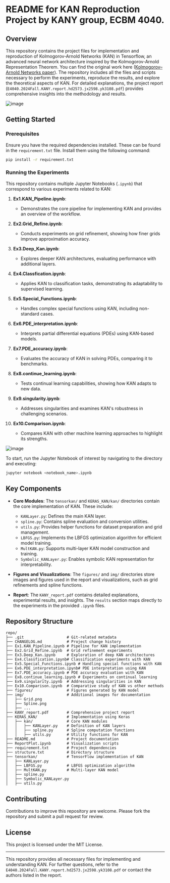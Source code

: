 # README for KAN Reproduction Project by KANY group, ECBM 4040.

## Overview
This repository contains the project files for implementation and reproduction of Kolmogorov-Arnold Networks (KAN) in Tensorflow, an advanced neural network architecture inspired by the Kolmogorov-Arnold Representation Theorem. You can find the original work here ([Kolmogorov–Arnold Networks paper](https://arxiv.org/abs/2010.03645)). The repository includes all the files and scripts necessary to perform the experiments, reproduce the results, and explore the theoretical aspects of KAN. For detailed explanations, the project report (`E4040.2024Fall.KANY.report.hd2573.jx2598.yk3108.pdf`) provides comprehensive insights into the methodology and results.

![image](https://github.com/user-attachments/assets/b0e996da-894c-483d-a8cc-112cdc4fb079)

## Getting Started

### Prerequisites
Ensure you have the required dependencies installed. These can be found in the `requirement.txt` file. Install them using the following command:
```bash
pip install -r requirement.txt
```

### Running the Experiments
This repository contains multiple Jupyter Notebooks (`.ipynb`) that correspond to various experiments related to KAN:

1. **Ex1.KAN_Pipeline.ipynb**:
   - Demonstrates the core pipeline for implementing KAN and provides an overview of the workflow.

2. **Ex2.Grid_Refine.ipynb**:
   - Conducts experiments on grid refinement, showing how finer grids improve approximation accuracy.

3. **Ex3.Deep_Kan.ipynb**:
   - Explores deeper KAN architectures, evaluating performance with additional layers.

4. **Ex4.Classfication.ipynb**:
   - Applies KAN to classification tasks, demonstrating its adaptability to supervised learning.

5. **Ex5.Special_Functions.ipynb**:
   - Handles complex special functions using KAN, including non-standard cases.

6. **Ex6.PDE_interpretation.ipynb**:
   - Interprets partial differential equations (PDEs) using KAN-based models.

7. **Ex7.PDE_accuracy.ipynb**:
   - Evaluates the accuracy of KAN in solving PDEs, comparing it to benchmarks.

8. **Ex8.continue_learning.ipynb**:
   - Tests continual learning capabilities, showing how KAN adapts to new data.

9. **Ex9.singularity.ipynb**:
   - Addresses singularities and examines KAN's robustness in challenging scenarios.

10. **Ex10.Comparison.ipynb**:
    - Compares KAN with other machine learning approaches to highlight its strengths.

![image](https://github.com/user-attachments/assets/ef5014ec-484f-408c-8ced-00ffff714d0b)

To start, run the Jupyter Notebook of interest by navigating to the directory and executing:
```bash
jupyter notebook <notebook_name>.ipynb
```

## Key Components

- **Core Modules**: The `tensorkan/` and `KERAS_KAN/kan/` directories contain the core implementation of KAN. These include:

  - `KANLayer.py`: Defines the main KAN layer.
  - `spline.py`: Contains spline evaluation and conversion utilities.
  - `utils.py`: Provides helper functions for dataset preparation and grid management.
  - `LBFGS.py`: Implements the LBFGS optimization algorithm for efficient model training.
  - `MultKAN.py`: Supports multi-layer KAN model construction and training.
  - `Symbolic_KANLayer.py`: Enables symbolic KAN representation for interpretability.

- **Figures and Visualizations**: The `figures/` and `img/` directories store images and figures used in the report and visualizations, such as grid refinements and spline functions.

- **Report**: The `KANY_report.pdf` contains detailed explanations, experimental results, and insights. The `results` section maps directly to the experiments in the provided `.ipynb` files.


## Repository Structure
```
repo/
├── .git                   # Git-related metadata
├── CHANGELOG.md           # Project change history
├── Ex1.KAN_Pipeline.ipynb # Pipeline for KAN implementation
├── Ex2.Grid_Refine.ipynb  # Grid refinement experiments
├── Ex3.Deep_Kan.ipynb     # Exploration of deep KAN architectures
├── Ex4.Classfication.ipynb# Classification experiments with KAN
├── Ex5.Special_Functions.ipynb # Handling special functions with KAN
├── Ex6.PDE_interpretation.ipynb# PDE interpretation using KAN
├── Ex7.PDE_accuracy.ipynb # PDE accuracy evaluation with KAN
├── Ex8.continue_learning.ipynb # Experiments on continual learning
├── Ex9.singularity.ipynb  # Addressing singularities in KAN
├── Ex10.Comparison.ipynb  # Comparative study of KAN vs other methods
├── figures/               # Figures generated by KAN model
├── img/                   # Additional images for documentation
│   ├── Grid.png
│   ├── Spline.png
│   ├── ...
├── KANY_report.pdf        # Comprehensive project report
├── KERAS_KAN/             # Implementation using Keras
│   ├── kan/               # Core KAN modules
│   │   ├── KANLayer.py    # Definition of KAN layers
│   │   ├── spline.py      # Spline computation functions
│   │   ├── utils.py       # Utility functions for KAN
├── README.md              # Project documentation
├── ReportPlot.ipynb       # Visualization scripts
├── requirement.txt        # Project dependencies
├── structure.txt          # Directory structure
├── tensorkan/             # TensorFlow implementation of KAN
│   ├── KANLayer.py
│   ├── LBFGS.py           # LBFGS optimization algorithm
│   ├── MultKAN.py         # Multi-layer KAN model
│   ├── spline.py
│   ├── Symbolic_KANLayer.py
│   ├── utils.py
```

## Contributing
Contributions to improve this repository are welcome. Please fork the repository and submit a pull request for review.


## License
This project is licensed under the MIT License. 

---

This repository provides all necessary files for implementing and understanding KAN. For further questions, refer to the `E4040.2024Fall.KANY.report.hd2573.jx2598.yk3108.pdf` or contact the authors listed in the report.
